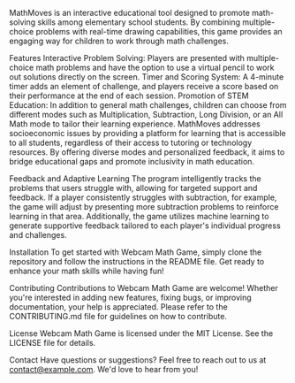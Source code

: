 MathMoves is an interactive educational tool designed to promote math-solving skills among elementary school students. By combining multiple-choice problems with real-time drawing capabilities, this game provides an engaging way for children to work through math challenges.

Features
Interactive Problem Solving: Players are presented with multiple-choice math problems and have the option to use a virtual pencil to work out solutions directly on the screen.
Timer and Scoring System: A 4-minute timer adds an element of challenge, and players receive a score based on their performance at the end of each session.
Promotion of STEM Education: In addition to general math challenges, children can choose from different modes such as Multiplication, Subtraction, Long Division, or an All Math mode to tailor their learning experience.
MathMoves addresses socioeconomic issues by providing a platform for learning that is accessible to all students, regardless of their access to tutoring or technology resources. By offering diverse modes and personalized feedback, it aims to bridge educational gaps and promote inclusivity in math education.

Feedback and Adaptive Learning
The program intelligently tracks the problems that users struggle with, allowing for targeted support and feedback. If a player consistently struggles with subtraction, for example, the game will adjust by presenting more subtraction problems to reinforce learning in that area. Additionally, the game utilizes machine learning to generate supportive feedback tailored to each player's individual progress and challenges.

Installation
To get started with Webcam Math Game, simply clone the repository and follow the instructions in the README file. Get ready to enhance your math skills while having fun!

Contributing
Contributions to Webcam Math Game are welcome! Whether you're interested in adding new features, fixing bugs, or improving documentation, your help is appreciated. Please refer to the CONTRIBUTING.md file for guidelines on how to contribute.

License
Webcam Math Game is licensed under the MIT License. See the LICENSE file for details.

Contact
Have questions or suggestions? Feel free to reach out to us at contact@example.com. We'd love to hear from you!
